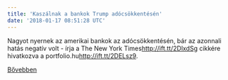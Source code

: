 ```yaml
---
title: 'Kaszálnak a bankok Trump adócsökkentésén'
date: '2018-01-17 08:51:28 UTC'
---
```


Nagyot nyernek az amerikai bankok az adócsökkentésén, bár az azonnali hatás negatív volt - írja a The New York Times<http://ift.tt/2DlxdSg> cikkére hivatkozva a portfolio.hu<http://ift.tt/2DELsz9>.


[Bővebben](http://ift.tt/2DpLEVp)

